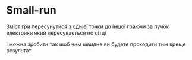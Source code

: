 # Small-run

Зміст гри пересунутися з однієї точки до іншої граючи за пучок електрики який пересувається по сітці

і можна зробити так шоб чим швидне ви будете проходити тим креще результат

